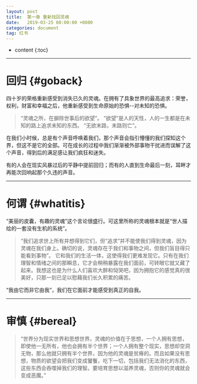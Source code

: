 ```yaml
---
layout: post
title:  第一章 重新找回灵魂
date:   2019-03-25 00:00:00 +0800
categories: document
tag: 红书
---
```


* content
{:toc}


---

回归			{#goback}
====================================

四十岁的荣格重新感受到消失已久的灵魂。在拥有了具象世界的最高追求：荣誉，权利，财富和幸福之后，他重新感受到生命原始的恐惧--对未知的恐惧。

>“灵魂之所，在摒除世事后的欲望”。
“欲望”是人的天性，人的一生都是在未知的路上追求未知的东西。
>“无欲末路，末路则亡”。

在我们小时候，总是有个声音呼唤着我们，那个声音会指引懵懂的我们探知这个界，但这不是它的全部。可在成长的过程中我们渐渐被外部事物干扰进而误解了这个声音，得到后的满足感让我们疯狂和迷失。

有的人会在现实风暴过后的平静中提前回归；而有的人直到生命最后一刻，耳畔才再能次回响起那个久违的声音。

---

何谓			{#whatitis}
====================================

“美丽的皮囊，有趣的灵魂”这个言论很盛行。可这里所称的灵魂根本就是“世人描绘的一套没有生机的系统”。
>“我们追求世上所有并想得到它们，但“追求”并不能使我们得到灵魂，因为灵魂在我们身上。确切的说，灵魂存在于我们和事物之间，但我们盲目得只能看到事物”。
它和我们的生活一体，这使得我们更难发现它。只有在我们理智和情绪之间的那瞬息，它才会稍稍暴露在我们面前，可转眼它就又藏了起来。我想这也是为什么人们喜欢大醉和恸哭吧，因为拥抱它的感觉真的很美好，只那一刻已足以慰藉我们长久积累的痛苦。

“我由它而非它由我”，我们在它面前才能感受到真正的自我。

---

审慎			{#bereal}
====================================

>“世界分为现实世界和思想世界。灵魂的价值在于思想，一个人拥有思想，即使他一无所有，他也会拥有半个世界；一个人拥有整个现实，思想却空洞无物，那么他就只拥有半个世界，因为他的灵魂是贫瘠的。而且如果没有思想，物质的欲望会把我们变成饕餮，吃下一切，包括我们无法消化的东西，这些东西会吞噬掉我们的理智。要培育思想以滋养灵魂，否则你的灵魂就会变成恶魔。”
